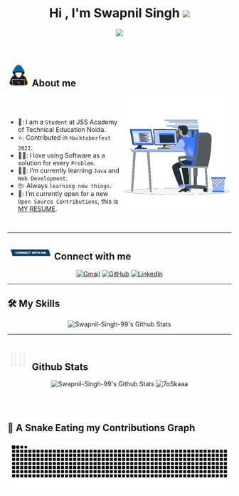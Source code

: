 <h1 align="center">Hi , I'm Swapnil Singh <img src="https://media.giphy.com/media/hvRJCLFzcasrR4ia7z/giphy.gif" width="35"></h1>
<p align="center">
  <img src="https://readme-typing-svg.herokuapp.com?font=Time+New+Roman&color=%23C8BE25&size=25&center=true&vCenter=true&width=600&height=100&lines=Computer+Science+Student;HacktoberFest+2022;Hackerrank+Python+(5⭐);Always+learning+new+things">
</p>
<br>
	
## <picture><img src = "https://github.com/Swapnil-Singh-99/Swapnil-Singh-99/blob/main/Images/about_me.gif?raw=true" width = 50px></picture> About me

<picture> <img align="right" src="https://github.com/Swapnil-Singh-99/Swapnil-Singh-99/blob/main/Images/Right_Side.gif?raw=true" width = 250px></picture>

<br><br>

- 🏫: I am a `Student` at JSS Academy of Technical Education Noida.
- ⭐: Contributed in `Hacktoberfest 2022`.
- 👨‍💻: I love using Software as a solution for every `Problem`.
- 👨‍🎓: I’m currently learning `Java` and `Web Development`.
- 🤓: Always `learning new things`.
- 🤔: I’m currently open for a new `Open Source Contributions`, this is [MY RESUME]().
<br>

---

## <picture> <img src="https://github.com/Swapnil-Singh-99/Swapnil-Singh-99/blob/main/Images/Connect-with-me.gif?raw=true" width="100px"> </picture> Connect with me
<p align="center">
	<a href="mailto:swapnilskumar99@gmail.com"><img  height = 30px; img src="https://img.shields.io/badge/gmail-%23EA4335.svg?style=plastic&logo=gmail&logoColor=white" target="_blank" alt="Gmail"/></a>
	<a href="https://github.com/Swapnil-Singh-99"><img height = 30px; src="https://img.shields.io/badge/github-%23181717.svg?style=plastic&logo=github&logoColor=white " target="_blank" alt="GitHub"/></a>
	<a href="https://www.linkedin.com/in/SwapnilSingh99/"><img  height = 30px; src="https://img.shields.io/badge/linkedin-%230A66C2.svg?style=plastic&logo=linkedin&logoColor=white" target="_blank" alt="LinkedIn"/></a>
</p>

---

## 🛠️ My Skills

<p align="center">
	    <img alt="Swapnil-Singh-99's Github Stats" src="https://skillicons.dev/icons?i=html,css,js,python,java,cpp,c,firebase" height="230px"/> 

---

## <picture> <img src = "https://github.com/Swapnil-Singh-99/Swapnil-Singh-99/blob/main/Images/Statistics.gif?raw=true" width = 50px>  </picture> Github Stats

<p align="center">
	    <img alt="Swapnil-Singh-99's Github Stats" src="https://github-readme-stats.vercel.app/api?username=Swapnil-Singh-99&show_icons=true&count_private=true&locale=en&theme=dark&layout=compact" height="230px"/>
	  <img src="https://github-readme-stats.vercel.app/api/top-langs?username=Swapnil-Singh-99&langs_count=10&show_icons=true&locale=en&theme=dark" alt="7oSkaaa" height="230px"/>
<br/>

</br></br>
	
## 🐍 A Snake Eating my Contributions Graph
<p align="center"><img alt="Swapnil-Singh-99's Github Contribution" src="https://github.com/Swapnil-Singh-99/Swapnil-Singh-99/blob/main/Images/github-contribution-grid-snake.svg" height="110"/></p>
